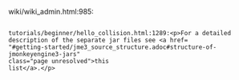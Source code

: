 wiki/wiki_admin.html:985:<pre class="highlightjs highlight">
<code class="language-text hljs" data-lang="text">
tutorials/beginner/hello_collision.html:1289:&lt;p&gt;For a detailed description
of the separate jar files see &lt;a href=
"#getting-started/jme3_source_structure.adoc#structure-of-jmonkeyengine3-jars"
class="page unresolved"&gt;this list&lt;/a&gt;.&lt;/p&gt;</code></pre>
